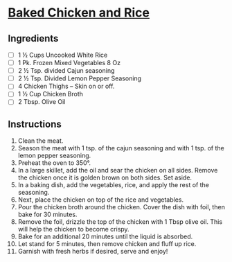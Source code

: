 # [Baked Chicken and Rice](https://www.savorythoughts.com/baked-chicken-and-rice/#recipe)


## Ingredients
- [ ] 1 ½ Cups Uncooked White Rice
- [ ] 1 Pk. Frozen Mixed Vegetables 8 Oz
- [ ] 2 ½ Tsp. divided Cajun seasoning
- [ ] 2 ½ Tsp. Divided Lemon Pepper Seasoning
- [ ] 4 Chicken Thighs – Skin on or off.
- [ ] 1 ½ Cup Chicken Broth
- [ ] 2 Tbsp. Olive Oil

## Instructions
1. Clean the meat.
2. Season the meat with 1 tsp. of the cajun seasoning and with 1 tsp. of the lemon pepper seasoning.
3. Preheat the oven to 350°.
4. In a large skillet, add the oil and sear the chicken on all sides. Remove the chicken once it is golden brown on both sides. Set aside.
5. In a baking dish, add the vegetables, rice, and apply the rest of the seasoning.
6. Next, place the chicken on top of the rice and vegetables.
7. Pour the chicken broth around the chicken. Cover the dish with foil, then bake for 30 minutes.
8. Remove the foil, drizzle the top of the chicken with 1 Tbsp olive oil. This will help the chicken to become crispy.
9. Bake for an additional 20 minutes until the liquid is absorbed.
10. Let stand for 5 minutes, then remove chicken and fluff up rice.
11. Garnish with fresh herbs if desired, serve and enjoy!